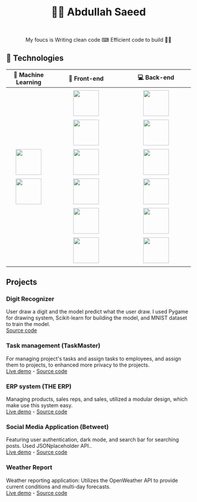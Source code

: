 <h1 align="center">👨‍💻 Abdullah Saeed</h3>
</br>
<p align="center">My foucs is Writing clean code ⌨ Efficient code to build 🏄‍♂️</p>
  
## 🔨 Technologies
<table>
  <thead>
      <th>🤖 Machine Learning</th>
      <th>🎨 Front-end</th>
      <th>💻 Back-end</th>
  </thead>
  <tbody>
    <tr>
      <td align="center">  
        <img width="70px" style="padding: 5px 10px;" src="https://cdn.jsdelivr.net/gh/devicons/devicon@latest/icons/scikitlearn/scikitlearn-original.svg"/>
        <img width="70px" style="padding: 5px 10px;" src="https://cdn.jsdelivr.net/gh/devicons/devicon@latest/icons/tensorflow/tensorflow-original.svg"/>
      </td>
       <td align="center">
        <img width="70px" style="padding: 5px 10px;" src="https://cdn.jsdelivr.net/gh/devicons/devicon@latest/icons/javascript/javascript-original.svg" />
        <img width="70px" style="padding: 5px 10px;" src="https://cdn.jsdelivr.net/gh/devicons/devicon@latest/icons/react/react-original.svg" />
        <img width="70px" style="padding: 5px 10px;" src="https://cdn.jsdelivr.net/gh/devicons/devicon@latest/icons/typescript/typescript-original.svg" />
        <img width="70px" style="padding: 5px 10px;" src="https://cdn.jsdelivr.net/gh/devicons/devicon@latest/icons/nextjs/nextjs-original.svg" />
        <img width="70px" style="padding: 5px 10px;" src="https://cdn.jsdelivr.net/gh/devicons/devicon@latest/icons/tailwindcss/tailwindcss-original.svg" />
        <img width="70px" style="padding: 5px 10px;" src="https://cdn.jsdelivr.net/gh/devicons/devicon@latest/icons/redux/redux-original.svg" />
      </td>
      <td align="center">
        <img width="70px" style="padding: 5px 10px;" src="https://cdn.jsdelivr.net/gh/devicons/devicon@latest/icons/nodejs/nodejs-original-wordmark.svg" />
        <img width="70px" style="padding: 5px 10px;" src="https://cdn.jsdelivr.net/gh/devicons/devicon@latest/icons/typescript/typescript-original.svg" />
        <img width="70px" style="padding: 5px 10px;" src="https://cdn.jsdelivr.net/gh/devicons/devicon@latest/icons/express/express-original.svg" />
        <img width="70px" style="padding: 5px 10px;" src="https://cdn.jsdelivr.net/gh/devicons/devicon@latest/icons/prisma/prisma-original.svg" />
        <img width="70px" style="padding: 5px 10px;" src="https://cdn.jsdelivr.net/gh/devicons/devicon@latest/icons/postgresql/postgresql-original.svg" />
        <img width="70px" style="padding: 5px 10px;" src="https://cdn.jsdelivr.net/gh/devicons/devicon@latest/icons/mongodb/mongodb-original-wordmark.svg" />
      </td>
    </tr>
  </tbody>
</table>

## Projects

### Digit Recognizer
User draw a digit and the model predict what the user draw. I used Pygame for drawing system, Scikit-learn for building the model, and MNIST dataset to train the model.<br/>
[Source code](https://github.com/Abdullah-Saeed-BB/digit_recognizer)

### Task management (TaskMaster)
For managing project's tasks and assign tasks to employees, and assign them to projects, to enhanced more privacy to the projects.<br/>
[Live demo](https://task-management-client-tan.vercel.app/login) - [Source code](https://github.com/Abdullah-Saeed-BB/task-management)

### ERP system (THE ERP)
Managing products, sales reps, and sales, utilized a modular design, which make use this system easy.<br/>
[Live demo](https://the-erp-system-nextjs.vercel.app) - [Source code](https://github.com/Abdullah-Saeed-BB/the-erp-system)

### Social Media Application (Betweet)
Featuring user authentication, dark mode, and search bar for searching posts. Used JSONplaceholder API..<br/>
[Live demo](https://abdullah-saeed-bb.github.io/Betweet-social-media/#/login) - [Source code](https://github.com/Abdullah-Saeed-BB/Betweet-social-media/tree/code_preview)

### Weather Report
Weather reporting application: Utilizes the OpenWeather API to provide current conditions and multi-day forecasts.<br/>
[Live demo](https://abdullah-saeed-bb.github.io/weather-report/) - [Source code](https://github.com/Abdullah-Saeed-BB/weather-report)
